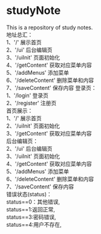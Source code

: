# studyNote
This is a repository of study notes.  
地址总汇：  
		1、'/'  展示首页   
		2、'/ui'  后台编辑页  
		3、'/uiInit' 页面初始化  
		4、'/getContent' 获取对应菜单内容  
		5、'/addMenus' 添加菜单  
		6、'/deleteContent' 删除菜单和内容  
		7、'/saveContent' 保存内容
登录页：  
		1、'/login' 登录页  
		2、'/register' 注册页  
首页展示：  
		1、'/'  展示首页  
		2、'/uiInit' 页面初始化  
		3、'/getContent' 获取对应菜单内容  
后台编辑页：  
		2、'/ui'  后台编辑页  
		3、'/uiInit' 页面初始化  
		4、'/getContent' 获取对应菜单内容  
		5、'/addMenus' 添加菜单  
		6、'/deleteContent' 删除菜单和内容  
		7、'/saveContent' 保存内容  
错误状态(status)：  
		status==0：其他错误,  
		status==1:返回正常,  
		status==3:密码错误,  
		status==4:用户不存在,  
